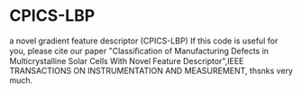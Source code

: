# CPICS-LBP
a novel gradient feature descriptor (CPICS-LBP)
If this code is useful for you, please cite our paper "Classiﬁcation of Manufacturing Defects in Multicrystalline Solar Cells With Novel Feature Descriptor",IEEE TRANSACTIONS ON INSTRUMENTATION AND MEASUREMENT, thsnks very much.
